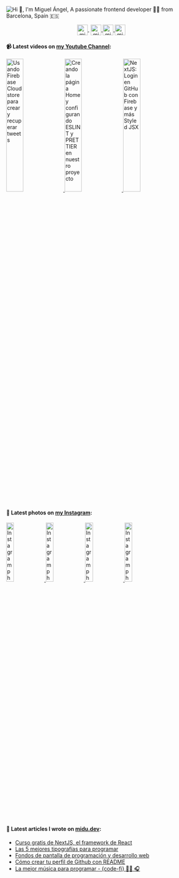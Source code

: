 ![Hi 👋, I'm Miguel Ángel, A passionate frontend developer 👨‍💻 from Barcelona, Spain 🇪🇸](https://user-images.githubusercontent.com/1561955/87921826-64412300-ca7b-11ea-82b3-944145ae77fa.png)

<p align="center">
   <a href="https://youtube.com/midudev" target="blank" style='margin-right:4px'>
    <img align="center" src="https://cdn.jsdelivr.net/npm/simple-icons@3.0.1/icons/youtube.svg" alt="midudev" height="28px" width="28px" />
  </a>
  <a href="https://twitter.com/midudev" target="blank">
    <img align="center" src="https://cdn.jsdelivr.net/npm/simple-icons@3.0.1/icons/twitter.svg" alt="midudev" height="28px" width="28px" />
  </a>
  <a href="https://fb.com/midudev.frontend" target="blank">
    <img align="center" src="https://cdn.jsdelivr.net/npm/simple-icons@3.0.1/icons/facebook.svg" alt="midudev.frontend" height="28px" width="28px" />
  </a>
  <a href="https://instagram.com/midu.dev" target="blank">
    <img align="center" src="https://cdn.jsdelivr.net/npm/simple-icons@3.0.1/icons/instagram.svg" alt="midu.dev" height="28px" width="28px" />
  </a>
</p>

#### 📹 Latest videos on [my Youtube Channel](https://youtube.com/midudev):

<a href='https://youtu.be/W5y79Je-Rfs' target='_blank'>
  <img width='30%' src='https://img.youtube.com/vi/W5y79Je-Rfs/mqdefault.jpg' alt='Usando Firebase Cloudstore para crear y recuperar tweets' />
</a>
<a href='https://youtu.be/EEDRcolSHms' target='_blank'>
  <img width='30%' src='https://img.youtube.com/vi/EEDRcolSHms/mqdefault.jpg' alt='Creando la página Home y configurando ESLINT y PRETTIER en nuestro proyecto' />
</a>
<a href='https://youtu.be/UlYGGCNFcWo' target='_blank'>
  <img width='30%' src='https://img.youtube.com/vi/UlYGGCNFcWo/mqdefault.jpg' alt='NextJS: Login en GitHub con Firebase y más Styled JSX' />
</a>

#### 📸 Latest photos on [my Instagram](https://instagram.com/midu.dev):

<a href='https://www.instagram.com/p/CD6oARvnJEE/' target='_blank'>
  <img width='20%' src='https://instagram.fbcn1-1.fna.fbcdn.net/v/t51.2885-15/e15/c0.0.1079.1079a/s640x640/117471168_870976753433774_5365623719171584540_n.jpg?_nc_ht=instagram.fbcn1-1.fna.fbcdn.net&_nc_cat=102&_nc_ohc=E5NaY4AmXGEAX8CGKzm&oh=10de1baab7051274b92c348a80dc0bb6&oe=5F61F724' alt='Instagram photo' />
</a>
<a href='https://www.instagram.com/p/CD0xOC2AYrq/' target='_blank'>
  <img width='20%' src='https://instagram.fbcn1-1.fna.fbcdn.net/v/t51.2885-15/e15/c236.0.607.607a/117342277_719379662229524_2967912700850128675_n.jpg?_nc_ht=instagram.fbcn1-1.fna.fbcdn.net&_nc_cat=108&_nc_ohc=VPRCzT9ARusAX-6Y9tN&oh=b77b557d5a147569e5fe2021ee333088&oe=5F622D62' alt='Instagram photo' />
</a>
<a href='https://www.instagram.com/p/CDzHovug-yb/' target='_blank'>
  <img width='20%' src='https://instagram.fbcn1-1.fna.fbcdn.net/v/t51.2885-15/sh0.08/e35/s640x640/117335292_752316502236931_4868750401017438520_n.jpg?_nc_ht=instagram.fbcn1-1.fna.fbcdn.net&_nc_cat=107&_nc_ohc=khntVUsFyU0AX8Kfyn6&oh=c649aeffd236dc06062e1b5b2b17213a&oe=5F6334DA' alt='Instagram photo' />
</a>
<a href='https://www.instagram.com/p/CDmBpQWHkfW/' target='_blank'>
  <img width='20%' src='https://instagram.fbcn1-1.fna.fbcdn.net/v/t51.2885-15/sh0.08/e35/s640x640/117306552_111235170578695_7971981710609825943_n.jpg?_nc_ht=instagram.fbcn1-1.fna.fbcdn.net&_nc_cat=107&_nc_ohc=iODTUomdh3kAX_M0u41&oh=10d04b25f75a05e885bca0c8c40044b4&oe=5F64ABCF' alt='Instagram photo' />
</a>

#### 📝 Latest articles I wrote on [midu.dev](https://midu.dev):
- [Curso gratis de NextJS, el framework de React](https://midu.dev/curso-gratis-next-js-framework-de-react-2020/)
- [Las 5 mejores tipografías para programar](https://midu.dev/las-mejores-tipografias-para-programar/)
- [Fondos de pantalla de programación y desarrollo web](https://midu.dev/fondos-de-pantalla-de-programacion-javascript-html-css-react/)
- [Cómo crear tu perfil de Github con README](https://midu.dev/como-crear-tu-perfil-de-github-con-readme/)
- [La mejor música para programar - {code-fi} 👨‍💻 🎧](https://midu.dev/code-fi-lofi-hip-hop-radio-m%C3%BAsica-para-programar/)